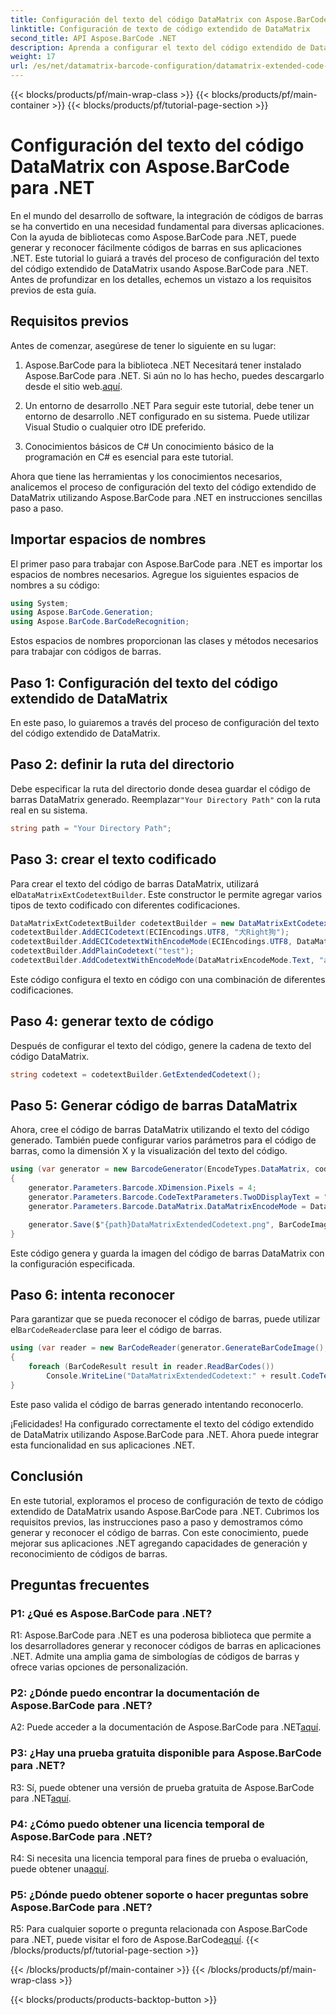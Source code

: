 ```yaml
---
title: Configuración del texto del código DataMatrix con Aspose.BarCode para .NET
linktitle: Configuración de texto de código extendido de DataMatrix
second_title: API Aspose.BarCode .NET
description: Aprenda a configurar el texto del código extendido de DataMatrix usando Aspose.BarCode para .NET. Genere, reconozca e integre códigos de barras en sus aplicaciones .NET.
weight: 17
url: /es/net/datamatrix-barcode-configuration/datamatrix-extended-code-text-configuration/
---
```


{{< blocks/products/pf/main-wrap-class >}}
{{< blocks/products/pf/main-container >}}
{{< blocks/products/pf/tutorial-page-section >}}

# Configuración del texto del código DataMatrix con Aspose.BarCode para .NET

En el mundo del desarrollo de software, la integración de códigos de barras se ha convertido en una necesidad fundamental para diversas aplicaciones. Con la ayuda de bibliotecas como Aspose.BarCode para .NET, puede generar y reconocer fácilmente códigos de barras en sus aplicaciones .NET. Este tutorial lo guiará a través del proceso de configuración del texto del código extendido de DataMatrix usando Aspose.BarCode para .NET. Antes de profundizar en los detalles, echemos un vistazo a los requisitos previos de esta guía.

## Requisitos previos

Antes de comenzar, asegúrese de tener lo siguiente en su lugar:

1. Aspose.BarCode para la biblioteca .NET
Necesitará tener instalado Aspose.BarCode para .NET. Si aún no lo has hecho, puedes descargarlo desde el sitio web.[aquí](https://releases.aspose.com/barcode/net/).

2. Un entorno de desarrollo .NET
Para seguir este tutorial, debe tener un entorno de desarrollo .NET configurado en su sistema. Puede utilizar Visual Studio o cualquier otro IDE preferido.

3. Conocimientos básicos de C#
Un conocimiento básico de la programación en C# es esencial para este tutorial.

Ahora que tiene las herramientas y los conocimientos necesarios, analicemos el proceso de configuración del texto del código extendido de DataMatrix utilizando Aspose.BarCode para .NET en instrucciones sencillas paso a paso.

## Importar espacios de nombres

El primer paso para trabajar con Aspose.BarCode para .NET es importar los espacios de nombres necesarios. Agregue los siguientes espacios de nombres a su código:

```csharp
using System;
using Aspose.BarCode.Generation;
using Aspose.BarCode.BarCodeRecognition;
```

Estos espacios de nombres proporcionan las clases y métodos necesarios para trabajar con códigos de barras.

## Paso 1: Configuración del texto del código extendido de DataMatrix

En este paso, lo guiaremos a través del proceso de configuración del texto del código extendido de DataMatrix.

## Paso 2: definir la ruta del directorio

 Debe especificar la ruta del directorio donde desea guardar el código de barras DataMatrix generado. Reemplazar`"Your Directory Path"` con la ruta real en su sistema.

```csharp
string path = "Your Directory Path";
```

## Paso 3: crear el texto codificado

 Para crear el texto del código de barras DataMatrix, utilizará el`DataMatrixExtCodetextBuilder`. Este constructor le permite agregar varios tipos de texto codificado con diferentes codificaciones.

```csharp
DataMatrixExtCodetextBuilder codetextBuilder = new DataMatrixExtCodetextBuilder();
codetextBuilder.AddECICodetext(ECIEncodings.UTF8, "犬Right狗");
codetextBuilder.AddECICodetextWithEncodeMode(ECIEncodings.UTF8, DataMatrixEncodeMode.C40, "ABCDE");
codetextBuilder.AddPlainCodetext("test");
codetextBuilder.AddCodetextWithEncodeMode(DataMatrixEncodeMode.Text, "abcde");
```

Este código configura el texto en código con una combinación de diferentes codificaciones.

## Paso 4: generar texto de código

Después de configurar el texto del código, genere la cadena de texto del código DataMatrix.

```csharp
string codetext = codetextBuilder.GetExtendedCodetext();
```

## Paso 5: Generar código de barras DataMatrix

Ahora, cree el código de barras DataMatrix utilizando el texto del código generado. También puede configurar varios parámetros para el código de barras, como la dimensión X y la visualización del texto del código.

```csharp
using (var generator = new BarcodeGenerator(EncodeTypes.DataMatrix, codetext))
{
    generator.Parameters.Barcode.XDimension.Pixels = 4;
    generator.Parameters.Barcode.CodeTextParameters.TwoDDisplayText = "Extended Codetext";
    generator.Parameters.Barcode.DataMatrix.DataMatrixEncodeMode = DataMatrixEncodeMode.ExtendedCodetext;

    generator.Save($"{path}DataMatrixExtendedCodetext.png", BarCodeImageFormat.Png);
}
```

Este código genera y guarda la imagen del código de barras DataMatrix con la configuración especificada.

## Paso 6: intenta reconocer

 Para garantizar que se pueda reconocer el código de barras, puede utilizar el`BarCodeReader`clase para leer el código de barras.

```csharp
using (var reader = new BarCodeReader(generator.GenerateBarCodeImage(), DecodeType.DataMatrix))
{
    foreach (BarCodeResult result in reader.ReadBarCodes())
        Console.WriteLine("DataMatrixExtendedCodetext:" + result.CodeText);
}
```

Este paso valida el código de barras generado intentando reconocerlo.

¡Felicidades! Ha configurado correctamente el texto del código extendido de DataMatrix utilizando Aspose.BarCode para .NET. Ahora puede integrar esta funcionalidad en sus aplicaciones .NET.

## Conclusión

En este tutorial, exploramos el proceso de configuración de texto de código extendido de DataMatrix usando Aspose.BarCode para .NET. Cubrimos los requisitos previos, las instrucciones paso a paso y demostramos cómo generar y reconocer el código de barras. Con este conocimiento, puede mejorar sus aplicaciones .NET agregando capacidades de generación y reconocimiento de códigos de barras.

## Preguntas frecuentes

### P1: ¿Qué es Aspose.BarCode para .NET?

R1: Aspose.BarCode para .NET es una poderosa biblioteca que permite a los desarrolladores generar y reconocer códigos de barras en aplicaciones .NET. Admite una amplia gama de simbologías de códigos de barras y ofrece varias opciones de personalización.

### P2: ¿Dónde puedo encontrar la documentación de Aspose.BarCode para .NET?

A2: Puede acceder a la documentación de Aspose.BarCode para .NET[aquí](https://reference.aspose.com/barcode/net/).

### P3: ¿Hay una prueba gratuita disponible para Aspose.BarCode para .NET?

 R3: Sí, puede obtener una versión de prueba gratuita de Aspose.BarCode para .NET[aquí](https://releases.aspose.com/).

### P4: ¿Cómo puedo obtener una licencia temporal de Aspose.BarCode para .NET?

 R4: Si necesita una licencia temporal para fines de prueba o evaluación, puede obtener una[aquí](https://purchase.aspose.com/temporary-license/).

### P5: ¿Dónde puedo obtener soporte o hacer preguntas sobre Aspose.BarCode para .NET?

 R5: Para cualquier soporte o pregunta relacionada con Aspose.BarCode para .NET, puede visitar el foro de Aspose.BarCode[aquí](https://forum.aspose.com/c/barcode/13).
{{< /blocks/products/pf/tutorial-page-section >}}

{{< /blocks/products/pf/main-container >}}
{{< /blocks/products/pf/main-wrap-class >}}

{{< blocks/products/products-backtop-button >}}
